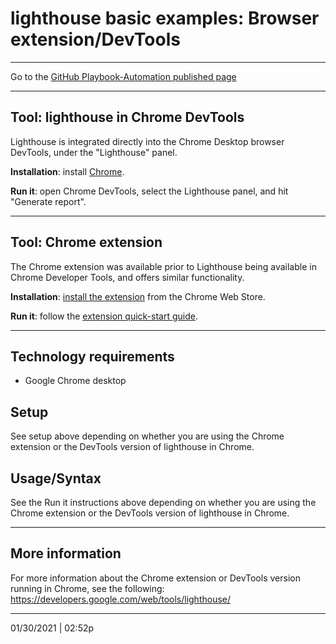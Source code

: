 # lighthouse basic examples: Browser extension/DevTools

<hr>


Go to the [GitHub Playbook-Automation published page](https://section508coordinators.github.io/Dev-Automation/)

<hr>


## Tool: lighthouse in Chrome DevTools

Lighthouse is integrated directly into the Chrome Desktop browser DevTools, under the "Lighthouse" panel.

**Installation**: install [Chrome](https://www.google.com/chrome/browser).

**Run it**: open Chrome DevTools, select the Lighthouse panel, and hit "Generate report".

<hr>

## Tool: Chrome extension

The Chrome extension was available prior to Lighthouse being available in Chrome Developer Tools, and offers similar functionality.

**Installation**: [install the extension](https://chrome.google.com/webstore/detail/lighthouse/blipmdconlkpinefehnmjammfjpmpbjk) from the Chrome Web Store.

**Run it**: follow the [extension quick-start guide](https://developers.google.com/web/tools/lighthouse/#extension).

<hr>


## Technology requirements

- Google Chrome desktop


## Setup

See setup above depending on whether you are using the Chrome extension or the DevTools version of lighthouse in Chrome.

## Usage/Syntax

See the Run it instructions above depending on whether you are using the Chrome extension or the DevTools version of lighthouse in Chrome.



<hr>

## More information

For more information about the Chrome extension or DevTools version running in Chrome, see the following: https://developers.google.com/web/tools/lighthouse/ 

<hr>


01/30/2021 | 02:52p